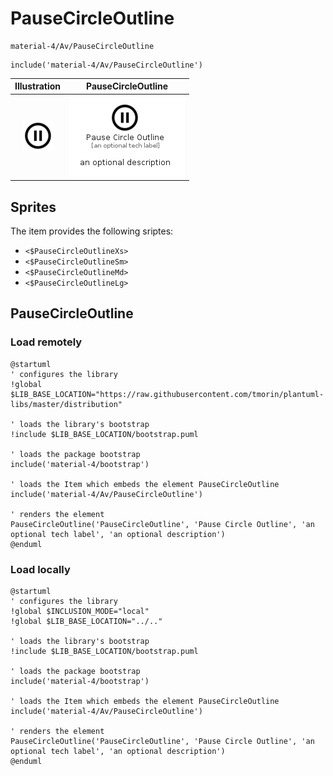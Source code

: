 # PauseCircleOutline


```text
material-4/Av/PauseCircleOutline
```

```text
include('material-4/Av/PauseCircleOutline')
```



| Illustration | PauseCircleOutline |
| :---: | :---: |
| ![illustration for Illustration](../../material-4/Av/PauseCircleOutline.png) | ![illustration for PauseCircleOutline](../../material-4/Av/PauseCircleOutline.Local.png) |



## Sprites
The item provides the following sriptes:

- `<$PauseCircleOutlineXs>`
- `<$PauseCircleOutlineSm>`
- `<$PauseCircleOutlineMd>`
- `<$PauseCircleOutlineLg>`





## PauseCircleOutline

### Load remotely
```plantuml
@startuml
' configures the library
!global $LIB_BASE_LOCATION="https://raw.githubusercontent.com/tmorin/plantuml-libs/master/distribution"

' loads the library's bootstrap
!include $LIB_BASE_LOCATION/bootstrap.puml

' loads the package bootstrap
include('material-4/bootstrap')

' loads the Item which embeds the element PauseCircleOutline
include('material-4/Av/PauseCircleOutline')

' renders the element
PauseCircleOutline('PauseCircleOutline', 'Pause Circle Outline', 'an optional tech label', 'an optional description')
@enduml
```

### Load locally
```plantuml
@startuml
' configures the library
!global $INCLUSION_MODE="local"
!global $LIB_BASE_LOCATION="../.."

' loads the library's bootstrap
!include $LIB_BASE_LOCATION/bootstrap.puml

' loads the package bootstrap
include('material-4/bootstrap')

' loads the Item which embeds the element PauseCircleOutline
include('material-4/Av/PauseCircleOutline')

' renders the element
PauseCircleOutline('PauseCircleOutline', 'Pause Circle Outline', 'an optional tech label', 'an optional description')
@enduml
```

